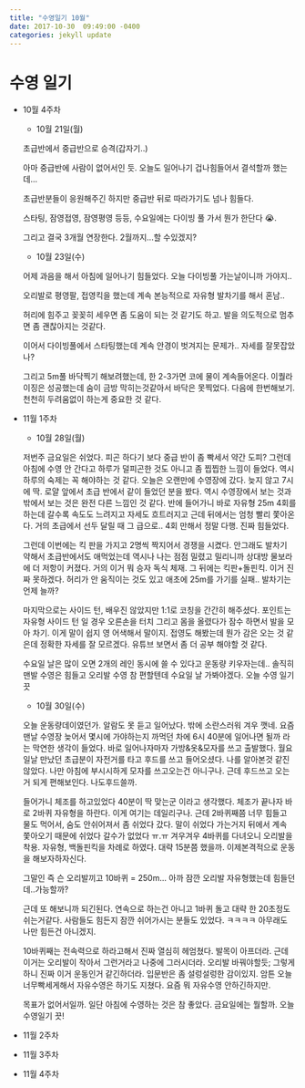 ```yaml
---
title: "수영일기 10월"
date: 2017-10-30  09:49:00 -0400
categories: jekyll update
---
```



# 수영 일기

- 10월 4주차

    - 10월 21일(월)

    초급반에서 중급반으로 승격(갑자기..)

    아마 중급반에 사람이 없어서인 듯. 오늘도 일어나기 겁나힘들어서 결석할까 했는데...

    초급반분들이 응원해주긴 하지만 중급반 뒤로 따라가기도 넘나 힘들다.

    스타팅, 잠영접영, 잠영평영 등등, 수요일에는 다이빙 풀 가서 뭔가 한단다 😭.

    그리고 결국 3개월 연장한다. 2월까지...할 수있겠지?

    - 10월 23일(수)

    어제 과음을 해서 아침에 일어나기 힘들었다. 오늘 다이빙풀 가는날이니까 가야지..

    오리발로 평영팔, 접영킥을 했는데 계속 본능적으로 자유형 발차기를 해서 혼남..

    허리에 힘주고 꽂꽂히 세우면 좀 도움이 되는 것 같기도 하고. 발을 의도적으로 멈추면 좀 괜찮아지는 것같다.

    이어서 다이빙풀에서 스타팅했는데 계속 안경이 벗겨지는 문제가.. 자세를 잘못잡았나?

    그리고 5m풀 바닥찍기 해보려했는데, 한 2-3가면 코에 물이 계속들어온다. 이퀄라이징은 성공했는데  숨이 금방 막히는것같아서 바닥은 못찍었다. 다음에 한번해보기. 천천히 두려움없이 하는게 중요한 것 같다.

- 11월 1주차

    - 10월 28일(월)

    저번주 금요일은 쉬었다. 피곤 하다기 보다 중급 반이 좀 빡세서 약간 도피? 그런데 아침에 수영 안 간다고 하루가 덜피곤한 것도 아니고 좀 찝찝한 느낌이 들었다. 역시 하루의 숙제는 꼭 해야하는 것 같다. 오늘은 오랜만에 수영장에 갔다. 늦지 않고 7시에 딱. 로얄 앞에서 초급 반에서 같이 들었던 분을 봤다. 역시 수영장에서 보는 것과 밖에서 보는 것은 완전 다른 느낌인 것 같다. 반에 들어가니 바로 자유형 25m 4회를 하는데 갈수록 속도도 느려지고 자세도 흐트러지고 근데 뒤에서는 엄청 빨리 쫓아온다. 거의 초급에서 선두 달릴 때 그 급으로.. 4회 만해서 정말 다행. 진짜 힘들었다.

    그런데 이번에는 킥 판을 가지고 2명씩 짝지어서 경쟁을 시켰다. 안그래도 발차기 약해서 초급반에서도 애먹었는데 역시나 나는 점점 밀렸고 밀리니까 상대방 물보라에 더 저항이 커졌다. 거의 이거 뭐 승자 독식 체재.  그 뒤에는 킥판+돌핀킥. 이거 진짜 못하겠다. 허리가 안 움직이는 것도 있고 애초에 25m를 가기를 실패.. 발차기는 언제 늘까?

    마지막으로는 사이드 턴, 배우진 않았지만 1:1로 코칭을 간간히 해주셨다. 포인트는 자유형 사이드 턴 일 경우 오른손을 터치 그리고 몸을 올렸다가 잠수 하면서 발을 모아 차기. 이게 말이 쉽지 영 어색해서 말이지. 접영도 해봤는데 뭔가 감은 오는 것 같은데 정확한 자세를 잘 모르겠다. 유튜브 보면서 좀 더 공부 해야할 것 같다. 

    수요일 날은 많이 오면 2개의 레인 동시에 쓸 수 있다고 운동량 키우자는데.. 솔직히 맨발 수영은 힘들고 오리발 수영 참 편할텐데  수요일 날 가봐야겠다. 오늘 수영 일기 끗

    - 10월 30일(수)

    오늘 운동량데이였던가. 알람도 못 듣고 일어났다. 밖에 소란스러워 겨우 깻네. 요즘 맨날 수영장 늦어서 몇시에 가야하는지 까먹던 차에 6시 40분에 일어나면 될까 라는 막연한 생각이 들었다. 바로 일어나자마자 가방&옷&모자를 쓰고 출발했다. 월요일날 만났던 초급분이 자전거를 타고 후드를 쓰고 들어오셨다. 나를 알아본것 같진 않았다. 나만 아침에 부시시하게 모자를 쓰고오는건 아니구나. 근데 후드쓰고 오는거 되게 편해보인다. 나도후드쓸까. 

    들어가니 체조를 하고있었다 40분이 딱 맞는군 이라고 생각했다.  체조가 끝나자 바로 2바퀴 자유형을 하란다. 이게 여기는 데일리구나. 근데 2바퀴째쯤 너무 힘들고 물도 먹어서, 숨도 안쉬어져서 좀 쉬었다 갔다. 말이 쉬었다 가는거지 뒤에서 계속 쫓아오기 때문에 쉬었다 갈수가 없었다 ㅠ.ㅠ 겨우겨우 4바퀴를 다녀오니 오리발을 착용.  자유형, 백돌핀킥을 차례로 하였다. 대략 15분쯤 했을까. 이제본격적으로 운동을 해보자하자신다.

    그말인 즉 슨 오리발끼고 10바퀴 = 250m... 아까 잠깐 오리발 자유형했는데 힘들던데..가능할까?

    근데 또 해보니까 되긴된다. 연속으로 하는건 아니고 1바퀴 돌고 대략 한 20초정도 쉬는거같다. 사람들도 힘든지 잠깐 쉬어가시는 분들도 있었다. ㅋㅋㅋㅋ 아무래도 나만 힘든건 아니겠지.

    10바퀴째는 전속력으로 하라고해서 진짜 열심히 헤엄쳤다. 발목이 아프더라. 근데 이거는 오리발이 작아서 그런거라고 나중에 그러시더라. 오리발 바꿔야할듯; 그렇게 하니 진짜 이거 운동인거 같긴하더라. 입문반은 좀 설렁설렁한 감이있지.  암튼 오늘 너무빡세게해서 자유수영은 하기도 지쳤다. 요즘 뭐 자유수영 안하긴하지만.

    목표가 없어서일까. 일단  아침에 수영하는 것은 참 좋았다. 금요일에는 뭘할까. 오늘 수영일기 끗!

- 11월 2주차
- 11월 3주차
- 11월 4주차
